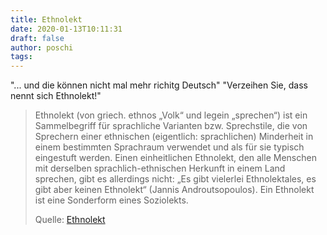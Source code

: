 ```yaml
---
title: Ethnolekt
date: 2020-01-13T10:11:31
draft: false
author: poschi
tags: 
---
```


"... und die können nicht mal mehr richitg Deutsch" "Verzeihen Sie, dass nennt sich Ethnolekt!"

> Ethnolekt (von griech. ethnos „Volk“ und legein „sprechen“) ist ein
> Sammelbegriff für sprachliche Varianten bzw. Sprechstile, die von Sprechern
> einer ethnischen (eigentlich: sprachlichen) Minderheit in einem bestimmten
> Sprachraum verwendet und als für sie typisch eingestuft werden. Einen
> einheitlichen Ethnolekt, den alle Menschen mit derselben sprachlich-ethnischen
> Herkunft in einem Land sprechen, gibt es allerdings nicht: „Es gibt vielerlei
> Ethnolektales, es gibt aber keinen Ethnolekt“ (Jannis Androutsopoulos). Ein
> Ethnolekt ist eine Sonderform eines Soziolekts.
>
> Quelle: [Ethnolekt](https://de.m.wikipedia.org/wiki/Ethnolekt)
